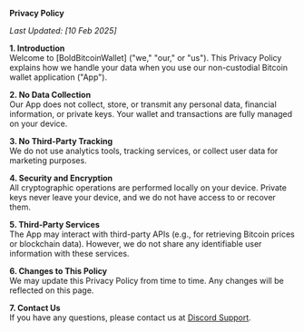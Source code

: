 **Privacy Policy**

_Last Updated: [10 Feb 2025]_

**1. Introduction**  
Welcome to [BoldBitcoinWallet] ("we," "our," or "us"). This Privacy Policy explains how we handle your data when you use our non-custodial Bitcoin wallet application ("App").

**2. No Data Collection**  
Our App does not collect, store, or transmit any personal data, financial information, or private keys. Your wallet and transactions are fully managed on your device.

**3. No Third-Party Tracking**  
We do not use analytics tools, tracking services, or collect user data for marketing purposes.

**4. Security and Encryption**  
All cryptographic operations are performed locally on your device. Private keys never leave your device, and we do not have access to or recover them.

**5. Third-Party Services**  
The App may interact with third-party APIs (e.g., for retrieving Bitcoin prices or blockchain data). However, we do not share any identifiable user information with these services.

**6. Changes to This Policy**  
We may update this Privacy Policy from time to time. Any changes will be reflected on this page.

**7. Contact Us**  
If you have any questions, please contact us at [Discord Support](https://discord.gg/FmZnbbBt).
